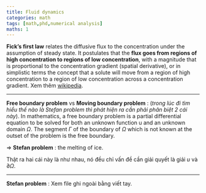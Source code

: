 ```yaml
---
title: Fluid dynamics
categories: math
tags: [math,phd,numerical analysis]
maths: 1
---
```



**Fick’s first law** relates the diffusive flux to the concentration under the assumption of steady state. It postulates that the **flux goes from regions of high concentration to regions of low concentration**, with a magnitude that is proportional to the concentration gradient (spatial derivative), or in simplistic terms the concept that a solute will move from a region of high concentration to a region of low concentration across a concentration gradient. Xem thêm [wikipedia](https://en.wikipedia.org/wiki/Fick%27s_laws_of_diffusion).

---

**Free boundary problem** vs **Moving boundary problem** : (*trong lúc đi tìm hiểu thế nào là Stefan problem thì phát hiện ra cần phải phân biệt 2 cái này*). In mathematics, a free boundary problem is a partial differential equation to be solved for both an unknown function u and an unknown domain $\Omega$. The segment $\Gamma$ of the boundary of $\Omega$ which is not known at the outset of the problem is the free boundary. 

$\Rightarrow$ **Stefan problem** : the melting of ice.

Thật ra hai cái này là như nhau, nó đều chỉ vấn đề cần giải quyết là giải $u$ và $\partial\Omega$.

---

**Stefan problem** : Xem file ghi ngoài bằng viết tay. 
